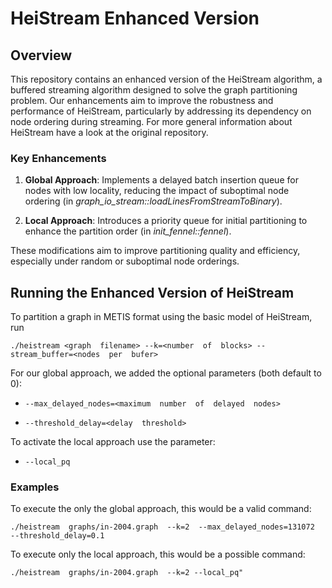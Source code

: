 
# HeiStream Enhanced Version

## Overview



This repository contains an enhanced version of the HeiStream algorithm, a buffered streaming algorithm designed to solve the graph partitioning problem. Our enhancements aim to improve the robustness and performance of HeiStream, particularly by addressing its dependency on node ordering during streaming.
For more general information about HeiStream have a look at the original repository.

### Key Enhancements

1.  **Global Approach**: Implements a delayed batch insertion queue for nodes with low locality, reducing the impact of suboptimal node ordering (in *graph_io_stream::loadLinesFromStreamToBinary*).

2.  **Local Approach**: Introduces a priority queue for initial partitioning to enhance the partition order (in *init_fennel::fennel*).



These modifications aim to improve partitioning quality and efficiency, especially under random or suboptimal node orderings.


## Running the Enhanced Version of HeiStream


To partition a graph in METIS format using the basic model of HeiStream, run


```shell
./heistream <graph  filename> --k=<number  of  blocks> --stream_buffer=<nodes  per  bufer>
```
For our global approach, we added the optional parameters (both default to 0):
- `--max_delayed_nodes=<maximum  number  of  delayed  nodes>`

- `--threshold_delay=<delay  threshold>`


To activate the local approach use the parameter:
- `--local_pq`


### Examples

 To execute the only the global approach, this would be a valid command:

```shell
./heistream  graphs/in-2004.graph  --k=2  --max_delayed_nodes=131072  --threshold_delay=0.1
```

  To execute only the local approach, this would be a possible command:

```shell
./heistream  graphs/in-2004.graph  --k=2 --local_pq"
```

